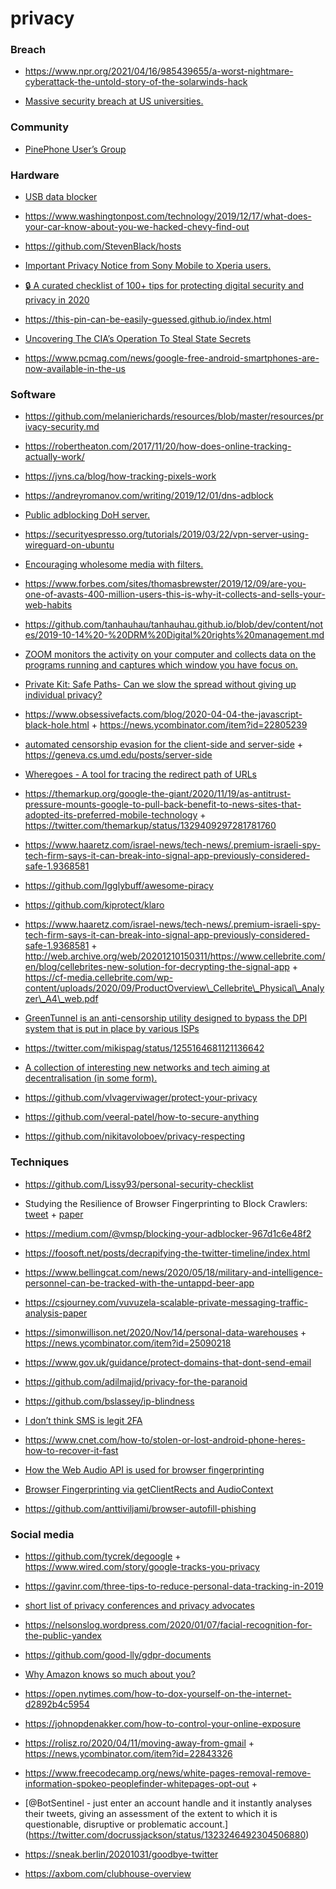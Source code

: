 # privacy

### Breach

- https://www.npr.org/2021/04/16/985439655/a-worst-nightmare-cyberattack-the-untold-story-of-the-solarwinds-hack

<!-- -->

- [Massive security breach at US universities.](https://dorper.me/articles/unileak.aspx)

### Community

- [PinePhone User’s Group](https://www.facebook.com/groups/490766952100168)

### Hardware

- [USB data blocker](https://www.zdnet.com/article/this-cheap-gadget-can-stop-your-smartphone-or-tablet-being-hacked-at-an-airport-hotel-or-cafe/)

<!-- -->

- https://www.washingtonpost.com/technology/2019/12/17/what-does-your-car-know-about-you-we-hacked-chevy-find-out

<!-- -->

- https://github.com/StevenBlack/hosts

<!-- -->

- [Important Privacy Notice from Sony Mobile to Xperia users.](https://notice.indevice.sonymobile.com/en_gb)

<!-- -->

- [🔒 A curated checklist of 100+ tips for protecting digital security and privacy in 2020](https://github.com/alulsh/personal-security-checklist)

<!-- -->

- https://this-pin-can-be-easily-guessed.github.io/index.html

<!-- -->

- [Uncovering The CIA’s Operation To Steal State Secrets](https://podcasts.apple.com/us/podcast/fresh-air/id214089682?i=1000467576663&mc_cid=0c0d31527f&mc_eid=2b9e8b6990)

<!-- -->

- https://www.pcmag.com/news/google-free-android-smartphones-are-now-available-in-the-us

### Software

- https://github.com/melanierichards/resources/blob/master/resources/privacy-security.md

<!-- -->

- https://robertheaton.com/2017/11/20/how-does-online-tracking-actually-work/

<!-- -->

- https://jvns.ca/blog/how-tracking-pixels-work

<!-- -->

- https://andreyromanov.com/writing/2019/12/01/dns-adblock

<!-- -->

- [Public adblocking DoH server.](https://twitter.com/nys0s/status/1211570679151284224)

<!-- -->

- https://securityespresso.org/tutorials/2019/03/22/vpn-server-using-wireguard-on-ubuntu

<!-- -->

- [Encouraging wholesome media with filters.](https://trevordmiller.com/posts/media/)

<!-- -->

- https://www.forbes.com/sites/thomasbrewster/2019/12/09/are-you-one-of-avasts-400-million-users-this-is-why-it-collects-and-sells-your-web-habits

<!-- -->

- https://github.com/tanhauhau/tanhauhau.github.io/blob/dev/content/notes/2019-10-14%20-%20DRM%20Digital%20rights%20management.md

<!-- -->

- [ZOOM monitors the activity on your computer and collects data on the programs running and captures which window you have focus on.](https://twitter.com/Ouren/status/1241398181205889024)

<!-- -->

- [Private Kit: Safe Paths- Can we slow the spread without giving up individual privacy?](http://safepaths.mit.edu/)

<!-- -->

- https://www.obsessivefacts.com/blog/2020-04-04-the-javascript-black-hole.html + https://news.ycombinator.com/item?id=22805239

<!-- -->

- [automated censorship evasion for the client-side and server-side](https://github.com/Kkevsterrr/geneva) + https://geneva.cs.umd.edu/posts/server-side

<!-- -->

- [Wheregoes - A tool for tracing the redirect path of URLs](https://wheregoes.com/)

<!-- -->

- https://themarkup.org/google-the-giant/2020/11/19/as-antitrust-pressure-mounts-google-to-pull-back-benefit-to-news-sites-that-adopted-its-preferred-mobile-technology + https://twitter.com/themarkup/status/1329409297281781760

<!-- -->

- https://www.haaretz.com/israel-news/tech-news/.premium-israeli-spy-tech-firm-says-it-can-break-into-signal-app-previously-considered-safe-1.9368581

<!-- -->

- https://github.com/Igglybuff/awesome-piracy

<!-- -->

- https://github.com/kiprotect/klaro

<!-- -->

- https://www.haaretz.com/israel-news/tech-news/.premium-israeli-spy-tech-firm-says-it-can-break-into-signal-app-previously-considered-safe-1.9368581 + http://web.archive.org/web/20201210150311/https://www.cellebrite.com/en/blog/cellebrites-new-solution-for-decrypting-the-signal-app + https://cf-media.cellebrite.com/wp-content/uploads/2020/09/ProductOverview\_Cellebrite\_Physical\_Analyzer\_A4\_web.pdf

<!-- -->

- [GreenTunnel is an anti-censorship utility designed to bypass the DPI system that is put in place by various ISPs](https://github.com/SadeghHayeri/GreenTunnel)

<!-- -->

- https://twitter.com/mikispag/status/1255164681121136642

<!-- -->

- [A collection of interesting new networks and tech aiming at decentralisation (in some form).](https://github.com/redecentralize/alternative-internet)

<!-- -->

- https://github.com/vlvagerviwager/protect-your-privacy

<!-- -->

- https://github.com/veeral-patel/how-to-secure-anything

<!-- -->

- https://github.com/nikitavoloboev/privacy-respecting

### Techniques

- https://github.com/Lissy93/personal-security-checklist

<!-- -->

- Studying the Resilience of Browser Fingerprinting to Block Crawlers: [tweet](https://twitter.com/xopek59/status/1218169607535693824) + [paper](https://hal.inria.fr/hal-02441653)

<!-- -->

- https://medium.com/@vmsp/blocking-your-adblocker-967d1c6e48f2

<!-- -->

- https://foosoft.net/posts/decrapifying-the-twitter-timeline/index.html

<!-- -->

- https://www.bellingcat.com/news/2020/05/18/military-and-intelligence-personnel-can-be-tracked-with-the-untappd-beer-app

<!-- -->

- https://csjourney.com/vuvuzela-scalable-private-messaging-traffic-analysis-paper

<!-- -->

- https://simonwillison.net/2020/Nov/14/personal-data-warehouses + https://news.ycombinator.com/item?id=25090218

<!-- -->

- https://www.gov.uk/guidance/protect-domains-that-dont-send-email

<!-- -->

- https://github.com/adilmajid/privacy-for-the-paranoid

<!-- -->

- https://github.com/bslassey/ip-blindness

<!-- -->

- [I don’t think SMS is legit 2FA](https://twitter.com/sherrod_im/status/1372259376690511873)

<!-- -->

- https://www.cnet.com/how-to/stolen-or-lost-android-phone-heres-how-to-recover-it-fast

<!-- -->

- [How the Web Audio API is used for browser fingerprinting](https://fingerprintjs.com/blog/audio-fingerprinting)

<!-- -->

- [Browser Fingerprinting via getClientRects and AudioContext](https://github.com/RobinLinus/ubercookie)

<!-- -->

- https://github.com/anttiviljami/browser-autofill-phishing

### Social media

- https://github.com/tycrek/degoogle + https://www.wired.com/story/google-tracks-you-privacy

<!-- -->

- https://gavinr.com/three-tips-to-reduce-personal-data-tracking-in-2019

<!-- -->

- [short list of privacy conferences and privacy advocates](https://twitter.com/aral/status/1219929929145573377)

<!-- -->

- https://nelsonslog.wordpress.com/2020/01/07/facial-recognition-for-the-public-yandex

<!-- -->

- https://github.com/good-lly/gdpr-documents

<!-- -->

- [Why Amazon knows so much about you?](https://www.bbc.co.uk/news/extra/CLQYZENMBI/amazon-data)

<!-- -->

- https://open.nytimes.com/how-to-dox-yourself-on-the-internet-d2892b4c5954

<!-- -->

- https://johnopdenakker.com/how-to-control-your-online-exposure

<!-- -->

- https://rolisz.ro/2020/04/11/moving-away-from-gmail + https://news.ycombinator.com/item?id=22843326

<!-- -->

- https://www.freecodecamp.org/news/white-pages-removal-remove-information-spokeo-peoplefinder-whitepages-opt-out +

<!-- -->

- \[@BotSentinel - just enter an account handle and it instantly analyses their tweets, giving an assessment of the extent to which it is questionable, disruptive or problematic account.\](https://twitter.com/docrussjackson/status/1323246492304506880)

<!-- -->

- https://sneak.berlin/20201031/goodbye-twitter

<!-- -->

- https://axbom.com/clubhouse-overview
